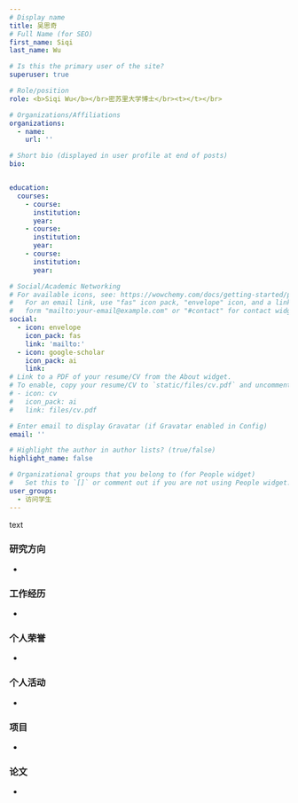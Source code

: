 ```yaml
---
# Display name
title: 吴思奇
# Full Name (for SEO)
first_name: Siqi
last_name: Wu

# Is this the primary user of the site?
superuser: true

# Role/position
role: <b>Siqi Wu</b></br>密苏里大学博士</br><t></t></br>

# Organizations/Affiliations
organizations:
  - name:  
    url: ''

# Short bio (displayed in user profile at end of posts)
bio:


education:
  courses:
    - course: 
      institution: 
      year: 
    - course: 
      institution: 
      year: 
    - course: 
      institution: 
      year: 

# Social/Academic Networking
# For available icons, see: https://wowchemy.com/docs/getting-started/page-builder/#icons
#   For an email link, use "fas" icon pack, "envelope" icon, and a link in the
#   form "mailto:your-email@example.com" or "#contact" for contact widget.
social:
  - icon: envelope
    icon_pack: fas
    link: 'mailto:'
  - icon: google-scholar
    icon_pack: ai
    link: 
# Link to a PDF of your resume/CV from the About widget.
# To enable, copy your resume/CV to `static/files/cv.pdf` and uncomment the lines below.
# - icon: cv
#   icon_pack: ai
#   link: files/cv.pdf

# Enter email to display Gravatar (if Gravatar enabled in Config)
email: ''

# Highlight the author in author lists? (true/false)
highlight_name: false

# Organizational groups that you belong to (for People widget)
#   Set this to `[]` or comment out if you are not using People widget.
user_groups:
  - 访问学生
---
```


text

### **研究方向**
* 

### **工作经历**
* 

### **个人荣誉**
* 

### **个人活动**
* 

### **项目**
* 

### **论文**
*	